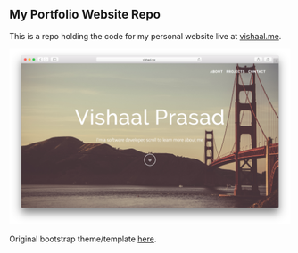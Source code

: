 ## My Portfolio Website Repo
This is a repo holding the code for my personal website live at [vishaal.me](http://vishaal.me).

![](./screenshot.png)

Original bootstrap theme/template [here](https://startbootstrap.com/template-overviews/grayscale/).
